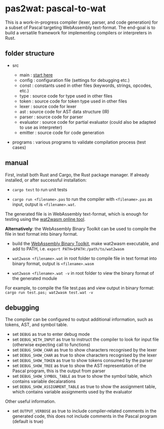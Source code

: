 # pas2wat: pascal-to-wat

This is a work-in-progress compiler (lexer, parser, and code generation) for a subset of Pascal targeting WebAssembly text-format. The end-goal is to build a versatile framework for implementing compilers or interpreters in Rust.

## folder structure

- src
    - main      : [start here](https://github.com/michaelsjoeberg/pas2wat/blob/main/src/main.rs)
    - config    : configuration file (settings for debugging etc.)
    - const : constants used in other files (keywords, strings, opcodes, etc.)
    - type : source code for type used in other files
    - token : source code for token type used in other files
    - lexer : source code for lexer
    - ast : source code for AST data structure (IR)
    - parser : source code for parser
    - evaluator : source code for partial evaluator (could also be adapted to use as interpreter)
    - emitter : source code for code generation

- programs : various programs to validate compilation process (test cases)

## manual

First, install both Rust and Cargo, the Rust package manager. If already installed, or after successful installation:

- `cargo test` to run unit tests

- `cargo run <filename>.pas` to run the compiler with `<filename>.pas` as input, output is `<filename>.wat`.

The generated file is in WebAssembly text-format, which is enough for testing using the [wat2wasm online tool](https://webassembly.github.io/wabt/demo/wat2wasm/).

**Alternatively**: the WebAssembly Binary Toolkit can be used to compile the file in text format into binary format.

- build the [WebAssembly Binary Toolkit](https://github.com/WebAssembly/wabt), make wat2wasm executable, and add to PATH, i.e. `export PATH=$PATH:/path/to/wat2wasm`

- `wat2wasm <filename>.wat` in root folder to compile file in text format into binary format, output is `<filename>.wasm`
    
- `wat2wasm <filename>.wat -v` in root folder to view the binary format of the generated module

For example, to compile the file test.pas and view output in binary format: `cargo run test.pas; wat2wasm test.wat -v`

## debugging

The compiler can be configured to output additional information, such as tokens, AST, and symbol table.

- set `DEBUG` as true to enter debug mode
- set `DEBUG_WITH_INPUT` as true to instruct the compiler to look for input file (otherwise expecting call to functions)
- set `DEBUG_SHOW_CHAR` as true to show characters recognised by the lexer
- set `DEBUG_SHOW_CHAR` as true to show characters recognised by the lexer
- set `DEBUG_SHOW_TOKEN` as true to show tokens consumed by the parser
- set `DEBUG_SHOW_TREE` as true to show the AST representation of the Pascal program, this is the output from parser
- set `DEBUG_SHOW_SYMBOL_TABLE` as true to show the symbol table, which contains variable decalarations
- set `DEBUG_SHOW_ASSIGNMENT_TABLE` as true to show the assignment table, which contains variable assignments used by the evaluator

Other useful information.

- set `OUTPUT_VERBOSE` as true to include compiler-related comments in the generated code, this does not include comments in the Pascal program (default is true)
